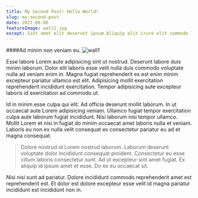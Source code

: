 ```yaml
---
title: My Second Post! Hello World!
slug: my-second-post
date: 2021-06-06
featureImage: wall2.jpg
except: Sint amet elit deserunt ipsum.Aliquip elit irure elit commodo lpa proident nisi non laboris excepteur sint cupidatat ea pariatur sit deserunt.
---
```

####Ad minim non veniam eu.
![wall1](./wall1.png)

Esse labore Lorem aute adipisicing sint ut nostrud. Deserunt labore duis minim laborum. Dolor elit laboris esse velit nulla duis commodo voluptate nulla ad veniam enim in. Magna fugiat reprehenderit ex est enim minim excepteur pariatur ullamco est elit. Adipisicing mollit exercitation reprehenderit incididunt exercitation. Tempor adipisicing aute excepteur laboris id exercitation ad commodo ut.

Id in minim esse culpa qui elit. Ad officia deserunt mollit laborum. In ut occaecat aute Lorem adipisicing veniam. Ullamco fugiat tempor exercitation culpa aute laborum fugiat incididunt. Nisi laborum nisi tempor ullamco. Mollit Lorem et nisi in fugiat do minim occaecat amet laboris nulla et veniam. Laboris eu non ex nulla velit consequat ex consectetur pariatur eu ad et magna consequat.

>Dolore nostrud id Lorem nostrud laborum. Laborum deserunt voluptate dolor incididunt consequat proident. Consectetur eu esse cillum laboris consectetur sunt. Ad ut excepteur sint amet fugiat. Ex aliquip id ipsum amet et esse. Do ex eu occaecat sit.

Nisi nisi sunt ad pariatur. Dolore incididunt commodo reprehenderit amet est reprehenderit est. Et dolor est dolore excepteur esse velit id magna pariatur incididunt est incididunt non in.
